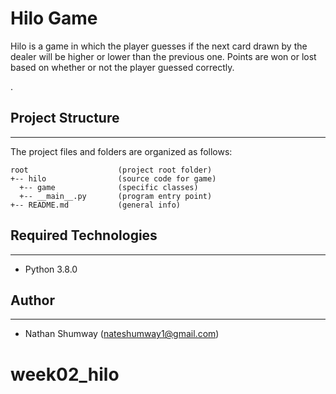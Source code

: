 # Hilo Game
Hilo is a game in which the player guesses if the next card drawn by the dealer will be higher or lower than the previous one. Points are won or lost based on whether or not the player guessed correctly.


.

## Project Structure
---
The project files and folders are organized as follows:
```
root                    (project root folder)
+-- hilo                (source code for game)
  +-- game              (specific classes)
  +-- __main__.py       (program entry point)
+-- README.md           (general info)
```

## Required Technologies
---
* Python 3.8.0

## Author
---
* Nathan Shumway (nateshumway1@gmail.com)
# week02_hilo
